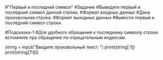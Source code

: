 #"Первый и последний символ"
#Задание
#Выведите первый и последний символ данной строки.
#Формат входных данных
#Дана произвольная строка.
#Формат выходных данных
#Вывести первый и последний символ строки.

#Подсказка-1
#Для удобного обращения к последнему символу строки вспомните про обращение по отрицательным индексам.

string = input("Введите произвольный текст: ")
print(string[:1])
print(string[7:8])
